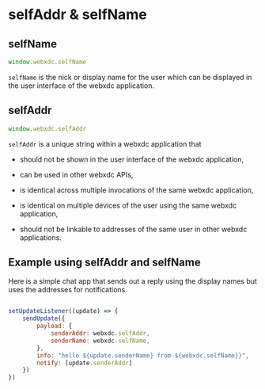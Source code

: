 # selfAddr & selfName

## selfName

```js
window.webxdc.selfName
```

`selfName` is the nick or display name for the user 
which can be displayed in the user interface of the webxdc application. 


## selfAddr

```js
window.webxdc.selfAddr
```

`selfAddr` is a unique string within a webxdc application that

- should not be shown in the user interface of the webxdc application,

- can be used in other webxdc APIs,

- is identical across multiple invocations of the same webxdc application,

- is identical on multiple devices of the user using the same webxdc application, 

- should not be linkable to addresses of the same user in other webxdc applications. 


## Example using selfAddr and selfName

Here is a simple chat app that sends out a reply using the display names
but uses the addresses for notifications. 

```js

setUpdateListener((update) => {
    sendUpdate({
        payload: {
            senderAddr: webxdc.selfAddr,
            senderName: webxdc.selfName,
        },
        info: "hello ${update.senderName} from ${webxdc.selfName}}",
        notify: [update.senderAddr]
    })
})
```


[`sendUpdate()`]: ./sendUpdate.html
